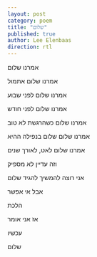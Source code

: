 ```yaml
---
layout: post
category: poem
title: "שלום"
published: true
author: Lee Elenbaas
direction: rtl
---
```

אמרנו שלום

אמרנו שלום אתמול

אמרנו שלום לפני שבוע

אמרנו שלום לפני חודש

אמרנו שלום כשהרגשת לא טוב

אמרנו שלום שלום בנפילה ההיא

אמרנו שלום לאט, לאורך שנים

וזה עדיין לא מספיק

אני רוצה להמשיך להגיד שלום

אבל אי אפשר

הלכת

אז אני אומר

עכשיו

שלום

